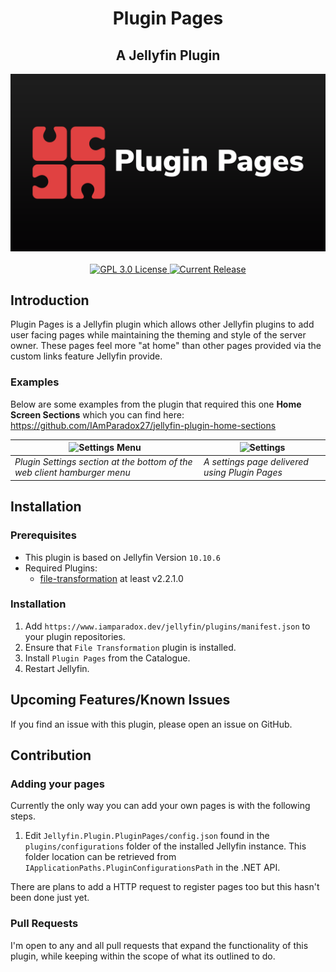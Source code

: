 <h1 align="center">Plugin Pages</h1>
<h2 align="center">A Jellyfin Plugin</h2>
<p align="center">
	<img alt="Logo" src="https://raw.githubusercontent.com/IAmParadox27/jellyfin-plugin-pages/main/src/logo.png" />
	<br />
	<br />
	<a href="https://github.com/IAmParadox27/jellyfin-plugin-pages">
		<img alt="GPL 3.0 License" src="https://img.shields.io/github/license/IAmParadox27/jellyfin-plugin-pages.svg" />
	</a>
	<a href="https://github.com/IAmParadox27/jellyfin-plugin-pages/releases">
		<img alt="Current Release" src="https://img.shields.io/github/release/IAmParadox27/jellyfin-plugin-pages.svg" />
	</a>
</p>

## Introduction
Plugin Pages is a Jellyfin plugin which allows other Jellyfin plugins to add user facing pages while maintaining the theming and style of the server owner. These pages feel more "at home" than other pages provided via the custom links feature Jellyfin provide.

### Examples
Below are some examples from the plugin that required this one **Home Screen Sections** which you can find here: https://github.com/IAmParadox27/jellyfin-plugin-home-sections

| <img alt="Settings Menu" src="https://raw.githubusercontent.com/IAmParadox27/jellyfin-plugin-home-sections/refs/heads/main/screenshots/settings-location.png" /> | <img alt="Settings" src="https://raw.githubusercontent.com/IAmParadox27/jellyfin-plugin-home-sections/refs/heads/main/screenshots/settings.png" /> |
| ---------------------------------------------------------------------------------------------------------------------------------------------------------------- | -------------------------------------------------------------------------------------------------------------------------------------------------- |
| _Plugin Settings section at the bottom of the web client hamburger menu_                                                                                         | _A settings page delivered using Plugin Pages_                                                                                                     |
## Installation

### Prerequisites
- This plugin is based on Jellyfin Version `10.10.6`
- Required Plugins:
  - [file-transformation](https://github.com/IAmParadox27/jellyfin-plugin-file-transformation) at least v2.2.1.0

### Installation
1. Add `https://www.iamparadox.dev/jellyfin/plugins/manifest.json` to your plugin repositories.
2. Ensure that `File Transformation` plugin is installed.
2. Install `Plugin Pages` from the Catalogue.
3. Restart Jellyfin.

## Upcoming Features/Known Issues
If you find an issue with this plugin, please open an issue on GitHub.

## Contribution
### Adding your pages
Currently the only way you can add your own pages is with the following steps.

1. Edit `Jellyfin.Plugin.PluginPages/config.json` found in the `plugins/configurations` folder of the installed Jellyfin instance. This folder location can be retrieved from `IApplicationPaths.PluginConfigurationsPath` in the .NET API.

There are plans to add a HTTP request to register pages too but this hasn't been done just yet.

### Pull Requests
I'm open to any and all pull requests that expand the functionality of this plugin, while keeping within the scope of what its outlined to do.
